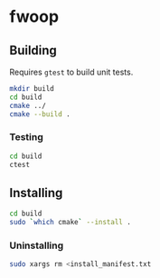 # fwoop

## Building
Requires `gtest` to build unit tests.

```sh
mkdir build
cd build
cmake ../
cmake --build .
```

### Testing
```sh
cd build
ctest
```

## Installing
```sh
cd build
sudo `which cmake` --install .
```

### Uninstalling
```sh
sudo xargs rm <install_manifest.txt
```
